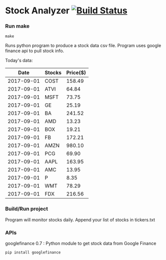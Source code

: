# Stock Analyzer [![Build Status](https://travis-ci.org/ogoyal/StockAnalyzer.svg?branch=master)](https://travis-ci.org/ogoyal/StockAnalyzer)

### Run make
```
make
```

Runs python program to produce a stock data csv file. Program uses google finance api to pull stock info.

Today's data:

| Date| Stocks| Price($) | 
| --- | --- | ---  | 
| 2017-09-01| COST| 158.49 | 
| 2017-09-01| ATVI| 64.84 | 
| 2017-09-01| MSFT| 73.75 | 
| 2017-09-01| GE| 25.19 | 
| 2017-09-01| BA| 241.52 | 
| 2017-09-01| AMD| 13.23 | 
| 2017-09-01| BOX| 19.21 | 
| 2017-09-01| FB| 172.21 | 
| 2017-09-01| AMZN| 980.10 | 
| 2017-09-01| PCG| 69.90 | 
| 2017-09-01| AAPL| 163.95 | 
| 2017-09-01| AMC| 13.95 | 
| 2017-09-01| P| 8.35 | 
| 2017-09-01| WMT| 78.29 | 
| 2017-09-01| FDX| 216.56 | 

### Build/Run project

Program will monitor stocks daily. Append your list of stocks in tickers.txt

### APIs
googlefinance 0.7 : Python module to get stock data from Google Finance

```
pip install googlefinance
```

